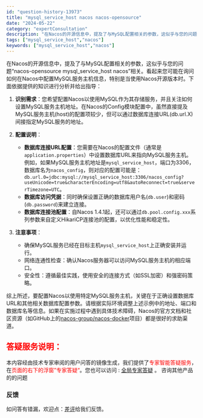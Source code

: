 ```yaml
---
id: "question-history-13973"
title: "mysql_service_host nacos nacos-opensource"
date: "2024-05-22"
category: "expertConsultation"
description: "在Nacos的开源信息中，提及了与MySQL配置相关的参数，这似乎与您的问题“nacos-opensource mysql_service_host nacos”相关。看起来您可能在询问如何在Nacos中配置MySQL服务主机信息，特别是当使用Nacos开源版本时。下面依据提供的知识进行分析并给出指"
tags: ["mysql_service_host","nacos"]
keywords: ["mysql_service_host","nacos"]
---
```


在Nacos的开源信息中，提及了与MySQL配置相关的参数，这似乎与您的问题“nacos-opensource mysql_service_host nacos”相关。看起来您可能在询问如何在Nacos中配置MySQL服务主机信息，特别是当使用Nacos开源版本时。下面依据提供的知识进行分析并给出指导：

1. **识别需求**：您希望配置Nacos以使用MySQL作为其存储服务，并且关注如何设置MySQL服务主机地址。在Nacos的Config模块配置中，虽然直接提及MySQL服务主机(host)的配置项较少，但可以通过数据库连接URL(db.url.X)间接指定MySQL服务的地址。

2. **配置说明**：
   - **数据库连接URL配置**：您需要在Nacos的配置文件（通常是`application.properties`）中设置数据库URL来指向MySQL服务主机。例如，如果MySQL服务主机地址是`mysql_service_host`，端口为3306，数据库名为`nacos_config`，则对应的配置可能是：`db.url.0=jdbc:mysql://mysql_service_host:3306/nacos_config?useUnicode=true&characterEncoding=utf8&autoReconnect=true&serverTimezone=UTC`。
   - **数据库访问凭据**：同时确保设置正确的数据库用户名(`db.user`)和密码(`db.password`)来建立连接。
   - **数据库连接池配置**：自Nacos 1.4.1起，还可以通过`db.pool.config.xxx`系列参数来自定义HikariCP连接池的配置，以优化性能和稳定性。

3. **注意事项**：
   - 确保MySQL服务已经在目标主机`mysql_service_host`上正确安装并运行。
   - 网络连通性检查：确认Nacos服务器可以访问MySQL服务主机的相应端口。
   - 安全性：遵循最佳实践，使用安全的连接方式（如SSL加密）和强密码策略。

综上所述，要配置Nacos以使用特定MySQL服务主机，关键在于正确设置数据库URL和其他相关数据库配置参数。请根据实际环境调整上述示例中的地址、端口和数据库名等信息。如果在实施过程中遇到具体技术障碍，Nacos的官方文档和社区资源（如GitHub上的[nacos-group/nacos-docker](https://github.com/nacos-group/nacos-docker)项目）都是很好的求助渠道。
## <font color="#FF0000">答疑服务说明：</font> 

本内容经由技术专家审阅的用户问答的镜像生成，我们提供了<font color="#FF0000">专家智能答疑服务</font>，在<font color="#FF0000">页面的右下的浮窗”专家答疑“</font>。您也可以访问 : [全局专家答疑](https://opensource.alibaba.com/chatBot) 。 咨询其他产品的的问题

### 反馈
如问答有错漏，欢迎点：[差评](https://ai.nacos.io/user/feedbackByEnhancerGradePOJOID?enhancerGradePOJOId=13986)给我们反馈。

